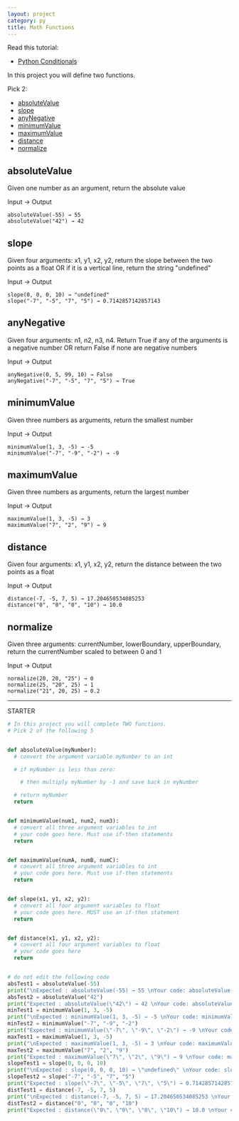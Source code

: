 ```yaml
---
layout: project
category: py
title: Math Functions
---
```

Read this tutorial:
- [Python Conditionals](https://www.w3schools.com/python/python_conditions.asp)


In this project you will define two functions.

Pick 2:
- [absoluteValue](#absolutevalue)
- [slope](#slope)
- [anyNegative](#anyNegative)
- [minimumValue](#minimumvalue)
- [maximumValue](#maximumvalue)
- [distance](#distance)
- [normalize](#normalize)



## absoluteValue
Given one number as an argument, return the absolute value

Input → Output
```
absoluteValue(-55) → 55
absoluteValue("42") → 42
```

## slope
Given four arguments: x1, y1, x2, y2, return the slope between the two points as a float OR if it is a vertical line, return the string "undefined"

Input → Output
```
slope(0, 0, 0, 10) → "undefined"
slope("-7", "-5", "7", "5") → 0.7142857142857143
```

## anyNegative
Given four arguments: n1, n2, n3, n4. Return True if any of the arguments is a negative number OR return False if none are negative numbers

Input → Output
```
anyNegative(0, 5, 99, 10) → False
anyNegative("-7", "-5", "7", "5") → True
```

## minimumValue
Given three numbers as arguments, return the smallest number

Input → Output
```
minimumValue(1, 3, -5) → -5
minimumValue("-7", "-9", "-2") → -9
```

## maximumValue
Given three numbers as arguments, return the largest number

Input → Output
```
maximumValue(1, 3, -5) → 3
maximumValue("7", "2", "9") → 9
```

## distance
Given four arguments: x1, y1, x2, y2, return the distance between the two points as a float

Input → Output
```
distance(-7, -5, 7, 5) → 17.204650534085253
distance("0", "0", "0", "10") → 10.0
```

## normalize
Given three arguments: currentNumber, lowerBoundary, upperBoundary, return the currentNumber scaled to between 0 and 1

Input → Output
```
normalize(20, 20, "25") → 0
normalize(25, "20", 25) → 1
normalize("21", 20, 25) → 0.2
```

--------------

STARTER
```python
# In this project you will complete TWO functions.
# Pick 2 of the following 5


def absoluteValue(myNumber):
  # convert the argument variable myNumber to an int

  # if myNumber is less than zero:

    # then multiply myNumber by -1 and save back in myNumber

  # return myNumber
  return


def minimumValue(num1, num2, num3):
  # convert all three argument variables to int
  # your code goes here. Must use if-then statements
  return


def maximumValue(numA, numB, numC):
  # convert all three argument variables to int
  # your code goes here. Must use if-then statements
  return


def slope(x1, y1, x2, y2):
  # convert all four argument variables to float
  # your code goes here. MUST use an if-then statement
  return


def distance(x1, y1, x2, y2):
  # convert all four argument variables to float
  # your code goes here
  return


# do not edit the following code
absTest1 = absoluteValue(-55)
print("\nExpected : absoluteValue(-55) → 55 \nYour code: absoluteValue(-55) → " + str(absTest1))
absTest2 = absoluteValue("42")
print("Expected : absoluteValue(\"42\") → 42 \nYour code: absoluteValue(\"42\") → " + str(absTest2))
minTest1 = minimumValue(1, 3, -5)
print("\nExpected : minimumValue(1, 3, -5) → -5 \nYour code: minimumValue(1, 3, -5) → " + str(minTest1))
minTest2 = minimumValue("-7", "-9", "-2")
print("Expected : minimumValue(\"-7\", \"-9\", \"-2\") → -9 \nYour code: minimumValue(\"-7\", \"-9\", \"-2\") → " + str(minTest2))
maxTest1 = maximumValue(1, 3, -5)
print("\nExpected : maximumValue(1, 3, -5) → 3 \nYour code: maximumValue(1, 3, -5) → " + str(maxTest1))
maxTest2 = maximumValue("7", "2", "9")
print("Expected : maximumValue(\"7\", \"2\", \"9\") → 9 \nYour code: maximumValue(\"7\", \"2\", \"9\") → " + str(maxTest2))
slopeTest1 = slope(0, 0, 0, 10)
print("\nExpected : slope(0, 0, 0, 10) → \"undefined\" \nYour code: slope(0, 0, 0, 10) → " + str(slopeTest1))
slopeTest2 = slope("-7", "-5", "7", "5")
print("Expected : slope(\"-7\", \"-5\", \"7\", \"5\") → 0.7142857142857143 \nYour code: slope(\"-7\", \"-5\", \"7\", \"5\") → " + str(slopeTest2))
distTest1 = distance(-7, -5, 7, 5)
print("\nExpected : distance(-7, -5, 7, 5) → 17.204650534085253 \nYour code: distance(-7, -5, 7, 5) → " + str(distTest1))
distTest2 = distance("0", "0", "0", "10")
print("Expected : distance(\"0\", \"0\", \"0\", \"10\") → 10.0 \nYour code: distance(\"0\", \"0\", \"0\", \"10\") → " + str(distTest2))
```
<!--
UNITTESTS

self.assertEquals(int(absoluteValue(-55) == 55 ) + int(minimumValue(1, 3, -5) == -5) + int(maximumValue(1, 3, -5) == 3) + int(distance(-7, -5, 7, 5) == 17.204650534085253) + int(slope(0, 0, 0, 10) == "undefined") >= 2,True)

self.assertEquals(int(absoluteValue("42") == 42) + int(minimumValue("-7", "-9", "-2") == -9) + int(maximumValue("7", "2", "9") == 9) + int(distance("0", "0", "0", "10") == 10.0) + int(slope("-7", "-5", "7", "5") == 0.7142857142857143) >= 2,True)
-->
[comment]: <> (This is a comment, it will not be included)
